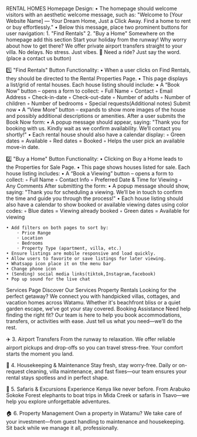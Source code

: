 RENTAL HOMES
Homepage Design:
    • The homepage should welcome visitors with an aesthetic welcome message, such as:
"Welcome to [Your Website Name] — Your Dream Home, Just a Click Away. Find a home to rent or buy effortlessly."
    • Below this message, place two prominent buttons for user navigation:
        1. "Find Rentals" 
        2. "Buy a Home" 
Somewhere on the homepage add this section
Start your holiday from the runway!
Why worry about how to get there? We offer private airport transfers straight to your villa. No delays. No stress. Just vibes.
💬 Need a ride? Just say the word.(place a contact us button)

1️⃣ "Find Rentals" Button Functionality:
    • When a user clicks on Find Rentals, they should be directed to the Rental Properties Page.
    • This page displays a list/grid of rental houses.
Each house listing should include:
    • A “Book Now” button – opens a form to collect:
        ◦ Full Name
        ◦ Contact 
        ◦ Email Address
        ◦ Check-in-date
        ◦ Check-out-date
        ◦ Number of adults
        ◦ Number of children
        ◦ Number of bedrooms
        ◦ Special requests(Additional notes)
Submit now
    • A “View More” button – expands to show more images of the house and possibly additional descriptions or amenities.
After a user submits the Book Now form:
    • A popup message should appear, saying:
"Thank you for booking with us. Kindly wait as we confirm availability. We’ll contact you shortly!"
    • Each rental house should also have a calendar display:
        ◦ Green dates = Available
        ◦ Red dates = Booked
        ◦ Helps the user pick an available move-in date.

2️⃣ "Buy a Home" Button Functionality:
    • Clicking on Buy a Home leads to the Properties for Sale Page.
    • This page shows houses listed for sale.
Each house listing includes:
    • A “Book a Viewing” button – opens a form to collect:
        ◦ Full Name
        ◦ Contact Info
        ◦ Preferred Date & Time for Viewing
        ◦ Any Comments
After submitting the form:
    • A popup message should show, saying:
"Thank you for scheduling a viewing. We’ll be in touch to confirm the time and guide you through the process!"
    • Each house listing should also have a calendar to show booked or available viewing dates using color codes:
        ◦ Blue dates = Viewing already booked
        ◦ Green dates = Available for viewing


    • Add filters on both pages to sort by:
        ◦ Price Range
        ◦ Location
        ◦ Bedrooms
        ◦ Property Type (apartment, villa, etc.)
    • Ensure listings are mobile responsive and load quickly.
    • Allow users to favorite or save listings for later viewing.
    • Whatsapp icon place it on the menu bar
    • Change phone icon
    • (Sending) social media links(tiktok,Instagram,facebook)
    • Pop up sound for the live chat
Services Page
Discover Our Services
Property Rentals
Looking for the perfect getaway?
We connect you with handpicked villas, cottages, and vacation homes across Watamu. Whether it's beachfront bliss or a quiet garden escape, we’ve got your stay covered.
Booking Assistance
Need help finding the right fit?
Our team is here to help you book accommodations, transfers, or activities with ease. Just tell us what you need—we’ll do the rest.

✈️ 3. Airport Transfers
From the runway to relaxation.
We offer reliable airport pickups and drop-offs so you can travel stress-free. Your comfort starts the moment you land.

🧹 4. Housekeeping & Maintenance
Stay fresh, stay worry-free.
Daily or on-request cleaning, villa maintenance, and fast fixes—our team ensures your rental stays spotless and in perfect shape.

🐘 5. Safaris & Excursions
Experience Kenya like never before.
From Arabuko Sokoke Forest elephants to boat trips in Mida Creek or safaris in Tsavo—we help you explore unforgettable adventures.

🏠 6. Property Management
Own a property in Watamu?
We take care of your investment—from guest handling to maintenance and housekeeping. Sit back while we manage it all, professionally.
